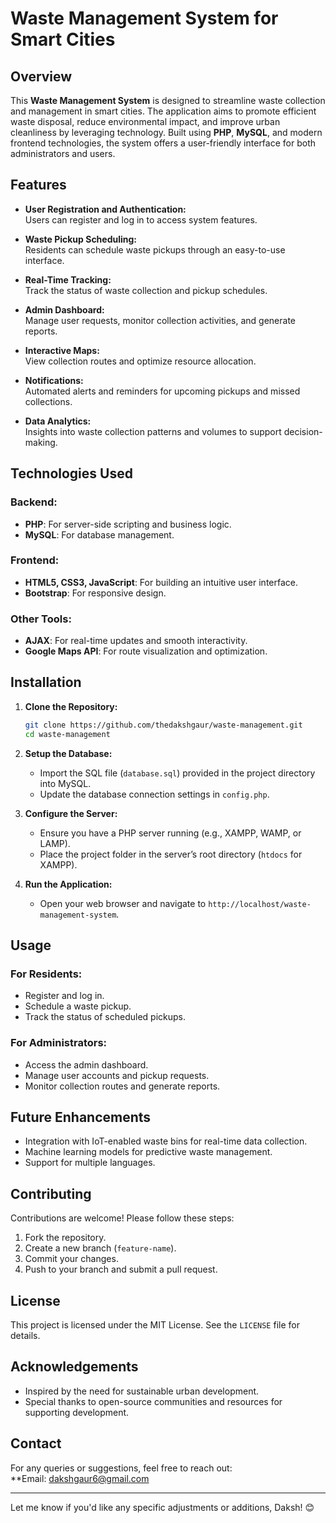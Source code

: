 # Waste Management System for Smart Cities  

## Overview  
This **Waste Management System** is designed to streamline waste collection and management in smart cities. The application aims to promote efficient waste disposal, reduce environmental impact, and improve urban cleanliness by leveraging technology. Built using **PHP**, **MySQL**, and modern frontend technologies, the system offers a user-friendly interface for both administrators and users.

## Features  
- **User Registration and Authentication:**  
  Users can register and log in to access system features.  

- **Waste Pickup Scheduling:**  
  Residents can schedule waste pickups through an easy-to-use interface.  

- **Real-Time Tracking:**  
  Track the status of waste collection and pickup schedules.  

- **Admin Dashboard:**  
  Manage user requests, monitor collection activities, and generate reports.  

- **Interactive Maps:**  
  View collection routes and optimize resource allocation.  

- **Notifications:**  
  Automated alerts and reminders for upcoming pickups and missed collections.  

- **Data Analytics:**  
  Insights into waste collection patterns and volumes to support decision-making.  

## Technologies Used  
### Backend:  
- **PHP**: For server-side scripting and business logic.  
- **MySQL**: For database management.  

### Frontend:  
- **HTML5, CSS3, JavaScript**: For building an intuitive user interface.  
- **Bootstrap**: For responsive design.  

### Other Tools:  
- **AJAX**: For real-time updates and smooth interactivity.  
- **Google Maps API**: For route visualization and optimization.  

## Installation  

1. **Clone the Repository:**  
   ```bash  
   git clone https://github.com/thedakshgaur/waste-management.git  
   cd waste-management
   ```  

2. **Setup the Database:**  
   - Import the SQL file (`database.sql`) provided in the project directory into MySQL.  
   - Update the database connection settings in `config.php`.  

3. **Configure the Server:**  
   - Ensure you have a PHP server running (e.g., XAMPP, WAMP, or LAMP).  
   - Place the project folder in the server’s root directory (`htdocs` for XAMPP).  

4. **Run the Application:**  
   - Open your web browser and navigate to `http://localhost/waste-management-system`.  

## Usage  

### For Residents:  
- Register and log in.  
- Schedule a waste pickup.  
- Track the status of scheduled pickups.  

### For Administrators:  
- Access the admin dashboard.  
- Manage user accounts and pickup requests.  
- Monitor collection routes and generate reports.  

## Future Enhancements  
- Integration with IoT-enabled waste bins for real-time data collection.  
- Machine learning models for predictive waste management.  
- Support for multiple languages.  

## Contributing  
Contributions are welcome! Please follow these steps:  
1. Fork the repository.  
2. Create a new branch (`feature-name`).  
3. Commit your changes.  
4. Push to your branch and submit a pull request.  

## License  
This project is licensed under the MIT License. See the `LICENSE` file for details.  

## Acknowledgements  
- Inspired by the need for sustainable urban development.  
- Special thanks to open-source communities and resources for supporting development.  

## Contact  
For any queries or suggestions, feel free to reach out:  
**Email: dakshgaur6@gmail.com

---  

Let me know if you'd like any specific adjustments or additions, Daksh! 😊
